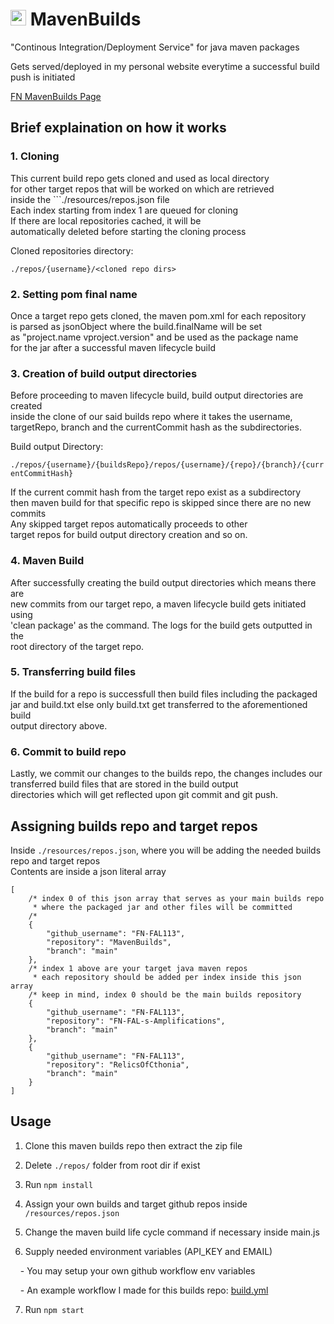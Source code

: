 # <img src="https://seeklogo.com/images/A/apache-logo-89257496F9-seeklogo.com.png" with="20px" height="25px"> MavenBuilds

"Continous Integration/Deployment Service" for java maven packages

Gets served/deployed in my personal website everytime a successful build push is initiated

<a href="https://fnfal113.tech/builds" target="_blank">FN MavenBuilds Page</a>

## Brief explaination on how it works

### 1. Cloning
This current build repo gets cloned and used as local directory<br/>
for other target repos that will be worked on which are retrieved<br/>
inside the ```./resources/repos.json file<br/>
Each index starting from index 1 are queued for cloning<br/>
If there are local repositories cached, it will be<br/>
automatically deleted before starting the cloning process

Cloned repositories directory:

``./repos/{username}/<cloned repo dirs>``<br/>

### 2. Setting pom final name
Once a target repo gets cloned, the maven pom.xml for each repository<br/>
is parsed as jsonObject where the build.finalName will be set<br/>
as "project.name vproject.version" and be used as the package name<br/>
for the jar after a successful maven lifecycle build

### 3. Creation of build output directories
Before proceeding to maven lifecycle build, build output directories are created<br/>
inside the clone of our said builds repo where it takes the username,<br/>
targetRepo, branch and the currentCommit hash as the subdirectories.

Build output Directory:

``./repos/{username}/{buildsRepo}/repos/{username}/{repo}/{branch}/{currentCommitHash}``<br/>

If the current commit hash from the target repo exist as a subdirectory<br/>
then maven build for that specific repo is skipped since there are no new commits<br/>
Any skipped target repos automatically proceeds to other<br/>
target repos for build output directory creation and so on.

### 4. Maven Build
After successfully creating the build output directories which means there are<br/>
new commits from our target repo, a maven lifecycle build gets initiated using<br/>
'clean package' as the command. The logs for the build gets outputted in the<br/>
root directory of the target repo. 

### 5. Transferring build files
If the build for a repo is successfull then build files including the packaged<br/>
jar and build.txt else only build.txt get transferred to the aforementioned build<br/>
output directory above.

### 6. Commit to build repo
Lastly, we commit our changes to the builds repo, the changes includes our<br/>
transferred build files that are stored in the build output<br/>
directories which will get reflected upon git commit and git push.<br/>

## Assigning builds repo and target repos
Inside ```./resources/repos.json```, where you will be adding the needed builds repo and target repos<br/>
Contents are inside a json literal array<br/>
```
[
    /* index 0 of this json array that serves as your main builds repo
     * where the packaged jar and other files will be committed
    /* 
    {
        "github_username": "FN-FAL113",
        "repository": "MavenBuilds",
        "branch": "main"
    },
    /* index 1 above are your target java maven repos 
     * each repository should be added per index inside this json array
    /* keep in mind, index 0 should be the main builds repository
    { 
        "github_username": "FN-FAL113",
        "repository": "FN-FAL-s-Amplifications",
        "branch": "main"
    },
    {
        "github_username": "FN-FAL113",
        "repository": "RelicsOfCthonia",
        "branch": "main"
    }
]
```

## Usage
1. Clone this maven builds repo then extract the zip file

2. Delete ```./repos/``` folder from root dir if exist
 
3. Run ```npm install```

4. Assign your own builds and target github repos inside ```/resources/repos.json```

5. Change the maven build life cycle command if necessary inside main.js

6. Supply needed environment variables (API_KEY and EMAIL)<br>

&nbsp;&nbsp;&nbsp;&nbsp;- You may setup your own github workflow env variables

&nbsp;&nbsp;&nbsp;&nbsp;- An example workflow I made for this builds repo: [build.yml](https://github.com/FN-FAL113/MavenBuilds/blob/main/.github/workflows/build.yml)

7. Run ```npm start```
